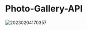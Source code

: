 # Photo-Gallery-API

![20230204170357](https://user-images.githubusercontent.com/75996200/216777424-24ff108b-a0ed-4a59-be9e-250ffdbc285b.png)
